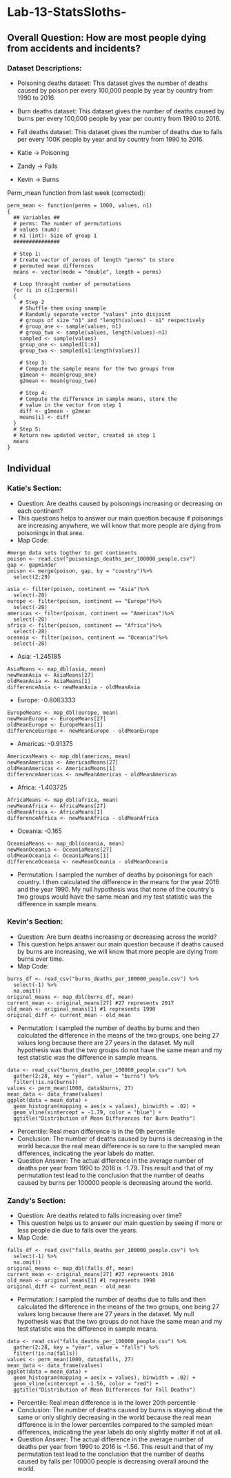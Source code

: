 # Lab-13-StatsSloths-

## Overall Question: How are most people dying from accidents and incidents?

### Dataset Descriptions:
* Poisoning deaths dataset: This dataset gives the number of deaths caused by poison per every 100,000 people by year by country from 1990 to 2016.
* Burn deaths dataset: This dataset gives the number of deaths caused by burns per every 100,000 people by year per country from 1990 to 2016.
* Fall deaths dataset: This dataset gives the number of deaths due to falls per every 100K people by year and by country from 1990 to 2016.

* Katie -> Poisoning
* Zandy -> Falls
* Kevin -> Burns


Perm_mean function from last week (corrected):
```{r}
perm_mean <- function(perms = 1000, values, n1)
{
  ## Variables ##
  # perms: The number of permutations 
  # values (num): 
  # n1 (int): Size of group 1
  ###############
  
  # Step 1:
  # Create vector of zeroes of length "perms" to store
  # permuted mean differnces
  means <- vector(mode = "double", length = perms)
  
  # Loop throught number of permutations
  for (i in c(1:perms))
  {
    # Step 2
    # Shuffle them using smample
    # Randomly separate vector "values" into disjoint 
    # groups of size "n1" and "length(values) - n1" respectively
    # group_one <- sample(values, n1)
    # group_two <- sample(values, length(values)-n1)
    sampled <- sample(values)
    group_one <- sampled[1:n1]
    group_two <- sampled[n1:length(values)]
    
    # Step 3:
    # Compute the sample means for the two groups from
    g1mean <- mean(group_one)
    g2mean <- mean(group_two)
    
    # Step 4: 
    # Compute the difference in sample means, store the
    # value in the vector from step 1
    diff <- g1mean - g2mean
    means[i] <- diff
  }
  # Step 5:
  # Return new updated vector, created in step 1
  means
}
```

## Individual

### Katie's Section:
* Question: Are deaths caused by poisonings increasing or decreasing on each continent?
* This questions helps to answer our main question because if poisonings are increasing anywhere, we will know that more people are dying from poisonings in that area.
* Map Code:
```{r}
#merge data sets togther to get continents
poison <- read.csv("poisonings_deaths_per_100000_people.csv")
gap <- gapminder
poison <- merge(poison, gap, by = "country")%>%
  select(2:29)
```
```{r}
asia <- filter(poison, continent == "Asia")%>%
  select(-28)
europe <- filter(poison, continent == "Europe")%>%
  select(-28)
americas <- filter(poison, continent == "Americas")%>%
  select(-28)
africa <- filter(poison, continent == "Africa")%>%
  select(-28)
oceania <- filter(poison, continent == "Oceania")%>%
  select(-28)
```
* Asia: -1.245185 
```{r}
AsiaMeans <- map_dbl(asia, mean)
newMeanAsia <- AsiaMeans[27]
oldMeanAsia <- AsiaMeans[1]
differenceAsia <- newMeanAsia - oldMeanAsia
```
* Europe: -0.8063333 
```{r}
EuropeMeans <- map_dbl(europe, mean)
newMeanEurope <- EuropeMeans[27]
oldMeanEurope <- EuropeMeans[1]
differenceEurope <- newMeanEurope - oldMeanEurope
```
* Americas: -0.91375 
```{r}
AmericasMeans <- map_dbl(americas, mean)
newMeanAmericas <- AmericasMeans[27]
oldMeanAmericas <- AmericasMeans[1]
differenceAmericas <- newMeanAmericas - oldMeanAmericas
```
* Africa: -1.403725 
```{r}
AfricaMeans <- map_dbl(africa, mean)
newMeanAfrica <- AfricaMeans[27]
oldMeanAfrica <- AfricaMeans[1]
differenceAfrica <- newMeanAfrica - oldMeanAfrica
```
* Oceania: -0.165
```{r}
OceaniaMeans <- map_dbl(oceania, mean)
newMeanOceania <- OceaniaMeans[27]
oldMeanOceania <- OceaniaMeans[1]
differenceOceania <- newMeanOceania - oldMeanOceania
```
* Permutation: I sampled the number of deaths by poisonings for each country. I then calculated the difference in the means for the year 2016 and the year 1990. My null hypothesis was that none of the country's two groups would have the same mean and my test statistic was the difference in sample means. 

### Kevin's Section:
* Question: Are burn deaths increasing or decreasing across the world?
* This question helps answer our main question because if deaths caused by burns are increasing, we will know that more people are dying from burns over time.
* Map Code:
```{r}
burns_df <- read_csv("burns_deaths_per_100000_people.csv") %>%
  select(-1) %>%
  na.omit()
original_means <- map_dbl(burns_df, mean)
current_mean <- original_means[27] #27 represents 2017
old_mean <- original_means[1] #1 represents 1990
original_diff <- current_mean - old_mean
```
* Permutation: I sampled the number of deaths by burns and then calculated the difference in the means of the two groups, one being 27 values long because there are 27 years in the dataset. My null hypothesis was that the two groups do not have the same mean and my test statistic was the difference in sample means.
```{r}
data <- read_csv("burns_deaths_per_100000_people.csv") %>%
  gather(2:28, key = "year", value = "burns") %>%
  filter(!is.na(burns))
values <- perm_mean(1000, data$burns, 27)
mean_data <- data_frame(values)
ggplot(data = mean_data) +
  geom_histogram(mapping = aes(x = values), binwidth = .02) +
  geom_vline(xintercept = -1.79, color = "blue") +
  ggtitle("Distribution of Mean Differences for Burn Deaths")
```
* Percentile: Real mean difference is in the 0th percentile
* Conclusion: The number of deaths caused by burns is decreasing in the world because the real mean difference is so rare to the sampled mean differences, indicating the year labels do matter.
* Question Answer: The actual difference in the average number of deaths per year from 1990 to 2016 is -1.79. This result and that of my permutation test lead to the conclusion that the number of deaths caused by burns per 100000 people is decreasing around the world.


### Zandy's Section:
* Question: Are deaths related to falls increasing over time?
* This question helps us to answer our main question by seeing if more or less people die due to falls over the years. 
* Map Code:
```{r}
falls_df <- read_csv("falls_deaths_per_100000_people.csv") %>%
  select(-1) %>%
  na.omit()
original_means <- map_dbl(falls_df, mean)
current_mean <- original_means[27] #27 represents 2016
old_mean <- original_means[1] #1 represents 1990
original_diff <- current_mean - old_mean
```
* Permutation: I sampled the number of deaths due to falls and then calculated the difference in the means of the two groups, one being 27 values long because there are 27 years in the dataset. My null hypothesis was that the two groups do not have the same mean and my test statistic was the difference in sample means.
```{r}
data <- read_csv("falls_deaths_per_100000_people.csv") %>%
  gather(2:28, key = "year", value = "falls") %>%
  filter(!is.na(falls))
values <- perm_mean(1000, data$falls, 27)
mean_data <- data_frame(values)
ggplot(data = mean_data) +
  geom_histogram(mapping = aes(x = values), binwidth = .02) +
  geom_vline(xintercept = -1.56, color = "red") +
  ggtitle("Distribution of Mean Differences for Fall Deaths")
```

* Percentile: Real mean difference is in the lower 20th  percentile
* Conclusion: The number of deaths caused by burns is staying about the same or only slightly decreasing in the world because the real mean difference is in the lower percentiles compared to the sampled mean differences, indicating the year labels do only slightly matter if not at all.
* Question Answer: The actual difference in the average number of deaths per year from 1990 to 2016 is -1.56. This result and that of my permutation test lead to the conclusion that the number of deaths caused by falls per 100000 people is decreasing overall around the world.
